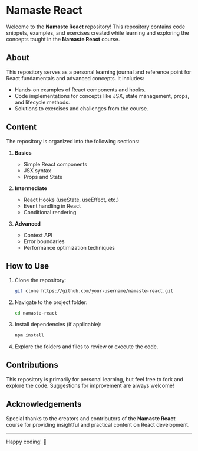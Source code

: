 # Namaste React

Welcome to the **Namaste React** repository! This repository contains code snippets, examples, and exercises created while learning and exploring the concepts taught in the **Namaste React** course.

## About
This repository serves as a personal learning journal and reference point for React fundamentals and advanced concepts. It includes:

- Hands-on examples of React components and hooks.
- Code implementations for concepts like JSX, state management, props, and lifecycle methods.
- Solutions to exercises and challenges from the course.

## Content
The repository is organized into the following sections:

1. **Basics**
   - Simple React components
   - JSX syntax
   - Props and State

2. **Intermediate**
   - React Hooks (useState, useEffect, etc.)
   - Event handling in React
   - Conditional rendering

3. **Advanced**
   - Context API
   - Error boundaries
   - Performance optimization techniques

## How to Use
1. Clone the repository:
   ```bash
   git clone https://github.com/your-username/namaste-react.git
   ```

2. Navigate to the project folder:
   ```bash
   cd namaste-react
   ```

3. Install dependencies (if applicable):
   ```bash
   npm install
   ```

4. Explore the folders and files to review or execute the code.

## Contributions
This repository is primarily for personal learning, but feel free to fork and explore the code. Suggestions for improvement are always welcome!

## Acknowledgements
Special thanks to the creators and contributors of the **Namaste React** course for providing insightful and practical content on React development.

---
Happy coding! 🚀

